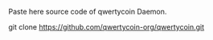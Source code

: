 Paste here source code of qwertycoin Daemon.

git clone https://github.com/qwertycoin-org/qwertycoin.git